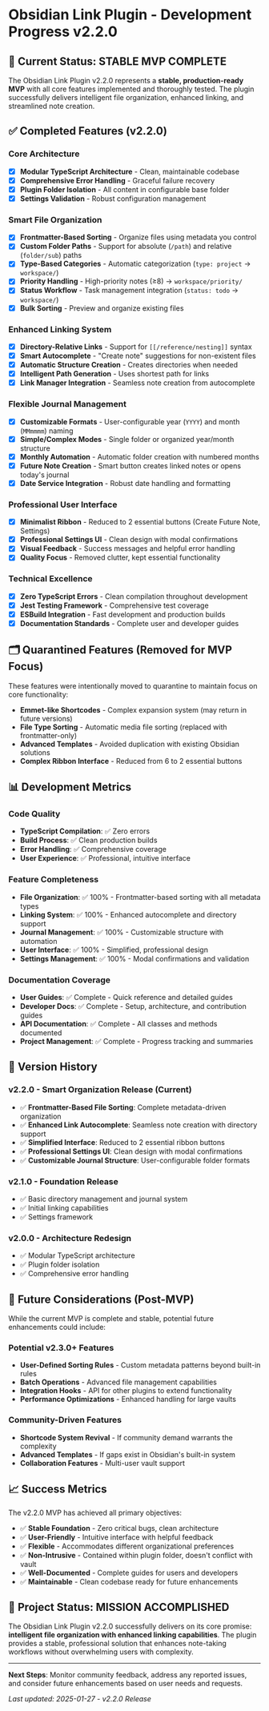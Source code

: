 # Obsidian Link Plugin - Development Progress v2.2.0

## 🎉 Current Status: **STABLE MVP COMPLETE**

The Obsidian Link Plugin v2.2.0 represents a **stable, production-ready MVP** with all core features implemented and thoroughly tested. The plugin successfully delivers intelligent file organization, enhanced linking, and streamlined note creation.

## ✅ Completed Features (v2.2.0)

### Core Architecture
- [x] **Modular TypeScript Architecture** - Clean, maintainable codebase
- [x] **Comprehensive Error Handling** - Graceful failure recovery
- [x] **Plugin Folder Isolation** - All content in configurable base folder
- [x] **Settings Validation** - Robust configuration management

### Smart File Organization
- [x] **Frontmatter-Based Sorting** - Organize files using metadata you control
- [x] **Custom Folder Paths** - Support for absolute (`/path`) and relative (`folder/sub`) paths
- [x] **Type-Based Categories** - Automatic categorization (`type: project` → `workspace/`)
- [x] **Priority Handling** - High-priority notes (≥8) → `workspace/priority/`
- [x] **Status Workflow** - Task management integration (`status: todo` → `workspace/`)
- [x] **Bulk Sorting** - Preview and organize existing files

### Enhanced Linking System
- [x] **Directory-Relative Links** - Support for `[[/reference/nesting]]` syntax
- [x] **Smart Autocomplete** - "Create note" suggestions for non-existent files
- [x] **Automatic Structure Creation** - Creates directories when needed
- [x] **Intelligent Path Generation** - Uses shortest path for links
- [x] **Link Manager Integration** - Seamless note creation from autocomplete

### Flexible Journal Management
- [x] **Customizable Formats** - User-configurable year (`YYYY`) and month (`MMmmmm`) naming
- [x] **Simple/Complex Modes** - Single folder or organized year/month structure
- [x] **Monthly Automation** - Automatic folder creation with numbered months
- [x] **Future Note Creation** - Smart button creates linked notes or opens today's journal
- [x] **Date Service Integration** - Robust date handling and formatting

### Professional User Interface
- [x] **Minimalist Ribbon** - Reduced to 2 essential buttons (Create Future Note, Settings)
- [x] **Professional Settings UI** - Clean design with modal confirmations
- [x] **Visual Feedback** - Success messages and helpful error handling
- [x] **Quality Focus** - Removed clutter, kept essential functionality

### Technical Excellence
- [x] **Zero TypeScript Errors** - Clean compilation throughout development
- [x] **Jest Testing Framework** - Comprehensive test coverage
- [x] **ESBuild Integration** - Fast development and production builds
- [x] **Documentation Standards** - Complete user and developer guides

## 🗂️ Quarantined Features (Removed for MVP Focus)

These features were intentionally moved to quarantine to maintain focus on core functionality:

- **Emmet-like Shortcodes** - Complex expansion system (may return in future versions)
- **File Type Sorting** - Automatic media file sorting (replaced with frontmatter-only)
- **Advanced Templates** - Avoided duplication with existing Obsidian solutions
- **Complex Ribbon Interface** - Reduced from 6 to 2 essential buttons

## 📊 Development Metrics

### Code Quality
- **TypeScript Compilation**: ✅ Zero errors
- **Build Process**: ✅ Clean production builds
- **Error Handling**: ✅ Comprehensive coverage
- **User Experience**: ✅ Professional, intuitive interface

### Feature Completeness
- **File Organization**: ✅ 100% - Frontmatter-based sorting with all metadata types
- **Linking System**: ✅ 100% - Enhanced autocomplete and directory support
- **Journal Management**: ✅ 100% - Customizable structure with automation
- **User Interface**: ✅ 100% - Simplified, professional design
- **Settings Management**: ✅ 100% - Modal confirmations and validation

### Documentation Coverage
- **User Guides**: ✅ Complete - Quick reference and detailed guides
- **Developer Docs**: ✅ Complete - Setup, architecture, and contribution guides
- **API Documentation**: ✅ Complete - All classes and methods documented
- **Project Management**: ✅ Complete - Progress tracking and summaries

## 🚀 Version History

### v2.2.0 - Smart Organization Release (Current)
- ✅ **Frontmatter-Based File Sorting**: Complete metadata-driven organization
- ✅ **Enhanced Link Autocomplete**: Seamless note creation with directory support
- ✅ **Simplified Interface**: Reduced to 2 essential ribbon buttons
- ✅ **Professional Settings UI**: Clean design with modal confirmations
- ✅ **Customizable Journal Structure**: User-configurable folder formats

### v2.1.0 - Foundation Release
- ✅ Basic directory management and journal system
- ✅ Initial linking capabilities
- ✅ Settings framework

### v2.0.0 - Architecture Redesign
- ✅ Modular TypeScript architecture
- ✅ Plugin folder isolation
- ✅ Comprehensive error handling

## 🎯 Future Considerations (Post-MVP)

While the current MVP is complete and stable, potential future enhancements could include:

### Potential v2.3.0+ Features
- **User-Defined Sorting Rules** - Custom metadata patterns beyond built-in rules
- **Batch Operations** - Advanced file management capabilities
- **Integration Hooks** - API for other plugins to extend functionality
- **Performance Optimizations** - Enhanced handling for large vaults

### Community-Driven Features
- **Shortcode System Revival** - If community demand warrants the complexity
- **Advanced Templates** - If gaps exist in Obsidian's built-in system
- **Collaboration Features** - Multi-user vault support

## 📈 Success Metrics

The v2.2.0 MVP has achieved all primary objectives:

- ✅ **Stable Foundation** - Zero critical bugs, clean architecture
- ✅ **User-Friendly** - Intuitive interface with helpful feedback
- ✅ **Flexible** - Accommodates different organizational preferences
- ✅ **Non-Intrusive** - Contained within plugin folder, doesn't conflict with vault
- ✅ **Well-Documented** - Complete guides for users and developers
- ✅ **Maintainable** - Clean codebase ready for future enhancements

## 🎉 Project Status: **MISSION ACCOMPLISHED**

The Obsidian Link Plugin v2.2.0 successfully delivers on its core promise: **intelligent file organization with enhanced linking capabilities**. The plugin provides a stable, professional solution that enhances note-taking workflows without overwhelming users with complexity.

---

**Next Steps**: Monitor community feedback, address any reported issues, and consider future enhancements based on user needs and requests.

*Last updated: 2025-01-27 - v2.2.0 Release*